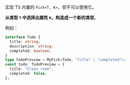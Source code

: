 实现 TS 内置的 `Pick<T, K>`，但不可以使用它。

**从类型 `T` 中选择出属性 `K`，构造成一个新的类型**。

例如：

```ts
interface Todo {
  title: string;
  description: string;
  completed: boolean;
}
type TodoPreview = MyPick<Todo, "title" | "completed">;
const todo: TodoPreview = {
  title: "Clean room",
  completed: false,
};
```
